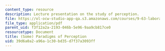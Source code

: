 ```yaml
---
content_type: resource
description: Lecture presentation on the study of perception.
file: https://ol-ocw-studio-app-qa.s3.amazonaws.com/courses/9-63-laboratory-in-visual-cognition-fall-2009/39d6a0a2a96a1c30bd35d7f37a3093ff_MIT9_63F09_lec11.pdf
file_type: application/pdf
parent_uid: f3f12a2a-2193-046b-5e96-9aa9cb817ce0
resourcetype: Document
title: (Some) Paradigms of Perception
uid: 39d6a0a2-a96a-1c30-bd35-d7f37a3093ff
---
```

